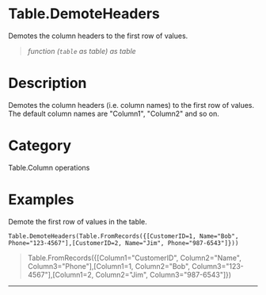 # Table.DemoteHeaders
Demotes the column headers to the first row of values.
> _function (<code>table</code> as table) as table_

# Description 
Demotes the column headers (i.e. column names) to the first row of values. The default column names are "Column1", "Column2" and so on.
# Category 
Table.Column operations
# Examples 
Demote the first row of values in the table.
```
Table.DemoteHeaders(Table.FromRecords({[CustomerID=1, Name="Bob", Phone="123-4567"],[CustomerID=2, Name="Jim", Phone="987-6543"]}))
```
> Table.FromRecords({[Column1="CustomerID", Column2="Name", Column3="Phone"],[Column1=1, Column2="Bob", Column3="123-4567"],[Column1=2, Column2="Jim", Column3="987-6543"]})
***
